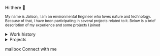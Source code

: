 Hi there 👋
<p><small>
  My name is Jailson, I am an environmental Engineer who loves nature and technology. Because of that, 
  I have been participating in several projects related to it. Below is a brief description of my experience and some projects I joined
</small></p>



<details>
<summary>Work history</summary>
  1. The Nature Conservancy - Geospatial Analyst (Python, Google Earth Engine, JavaScript, ArcGIS, PostgreSQL/PostGIS)
  2. Techlead IT Solutions - Fullstack Developer (Java, PHP, NodeJS, Oracle)
  3. IMAZON - Data Scientist (Python, JavaScript, GEE, GCP, gdal, Tensorflow, Pytorch, VueJS, Mapbox)
</details>

<details>

<summary>Projects</summary>
  
Software Engineering
<br>
  
- Web application using whatsapp boot
- API Rest for a barber shop (Laravel, PHP, PostgreSQL)
- Web application[https://monitoramento.semas.pa.gov.br/ldi/] for management of environmental licenses (Java, PostgreSQL) 

Data Scientist

- Deep Learning application for deforestation monitoring (Python, Pytorch, PostgreSQL, Google Earth Engine)
- Deep Learning application for rock outcrop map (Python, Tensorflow, Google Cloud Storage, Google Earth Engine)
- Mapbox 3D visualizer (JS, Google Earth Engine, Mapbox)

</details>


mailbox Connect with me
